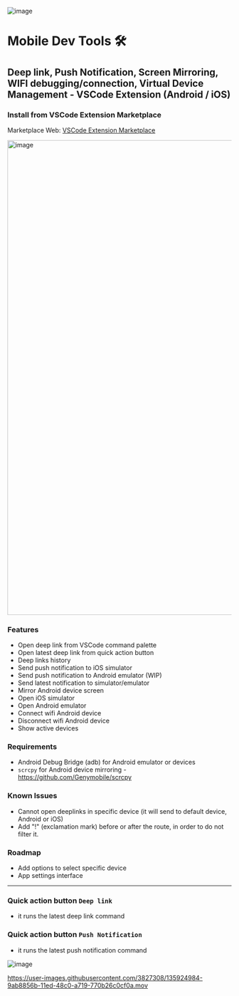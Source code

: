 ![image](https://user-images.githubusercontent.com/3827308/135861079-6f39a13a-393d-4fb6-a487-76652636cd0e.png)

# Mobile Dev Tools 🛠️

## Deep link, Push Notification, Screen Mirroring, WIFI debugging/connection, Virtual Device Management - VSCode Extension (Android / iOS)

### Install from VSCode Extension Marketplace
Marketplace Web: [VSCode Extension Marketplace](https://marketplace.visualstudio.com/items?itemName=emanuel-braz.deeplink)  

<img width="1067" alt="image" src="https://github.com/emanuel-braz/deeplink/assets/3827308/fda3fa9e-f4a7-4cef-99dd-0af37ab47643">
  
### Features
- Open deep link from VSCode command palette
- Open latest deep link from quick action button
- Deep links history
- Send push notification to iOS simulator
- Send push notification to Android emulator (WIP)
- Send latest notification to simulator/emulator
- Mirror Android device screen
- Open iOS simulator
- Open Android emulator
- Connect wifi Android device
- Disconnect wifi Android device
- Show active devices

### Requirements
- Android Debug Bridge (adb) for Android emulator or devices
- `scrcpy` for Android device mirroring - https://github.com/Genymobile/scrcpy

### Known Issues
- Cannot open deeplinks in specific device (it will send to default device, Android or iOS)
- Add "!" (exclamation mark) before or after the route, in order to do not filter it.

### Roadmap
- Add options to select specific device
- App settings interface

---

### Quick action button `Deep link`
- it runs the latest deep link command  
### Quick action button `Push Notification`
- it runs the latest push notification command

![image](https://github.com/emanuel-braz/deeplink/assets/3827308/4ba5979f-f164-428f-9ac1-5a2fa7b92f2f)


https://user-images.githubusercontent.com/3827308/135924984-9ab8856b-11ed-48c0-a719-770b26c0cf0a.mov
